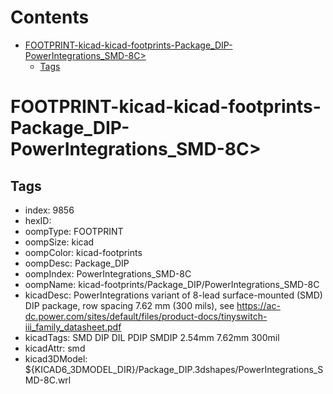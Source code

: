 



Contents
========

* [FOOTPRINT-kicad-kicad-footprints-Package_DIP-PowerIntegrations_SMD-8C>](#footprint-kicad-kicad-footprints-package_dip-powerintegrations_smd-8c)
	* [Tags](#tags)

# FOOTPRINT-kicad-kicad-footprints-Package_DIP-PowerIntegrations_SMD-8C>

## Tags

- index: 9856
- hexID: 
- oompType: FOOTPRINT
- oompSize: kicad
- oompColor: kicad-footprints
- oompDesc: Package_DIP
- oompIndex: PowerIntegrations_SMD-8C
- oompName: kicad-footprints/Package_DIP/PowerIntegrations_SMD-8C
- kicadDesc: PowerIntegrations variant of 8-lead surface-mounted (SMD) DIP package, row spacing 7.62 mm (300 mils), see https://ac-dc.power.com/sites/default/files/product-docs/tinyswitch-iii_family_datasheet.pdf
- kicadTags: SMD DIP DIL PDIP SMDIP 2.54mm 7.62mm 300mil
- kicadAttr: smd
- kicad3DModel: ${KICAD6_3DMODEL_DIR}/Package_DIP.3dshapes/PowerIntegrations_SMD-8C.wrl
